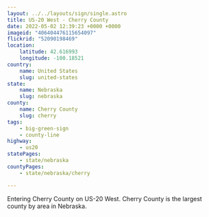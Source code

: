 ```yaml
---
layout: ../../layouts/sign/single.astro
title: US-20 West - Cherry County
date: 2022-05-02 12:39:23 +0000 +0000
imageid: "406404476115654097"
flickrid: "52090198469"
location:
    latitude: 42.616993
    longitude: -100.18521
country:
    name: United States
    slug: united-states
state:
    name: Nebraska
    slug: nebraska
county:
    name: Cherry County
    slug: cherry
tags:
    - big-green-sign
    - county-line
highway:
    - us20
statePages:
    - state/nebraska
countyPages:
    - state/nebraska/cherry

---
```

Entering Cherry County on US-20 West.  Cherry County is the largest county by area in Nebraska.